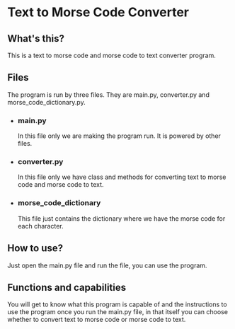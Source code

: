 # Text to Morse Code Converter

## What's this?
This is a text to morse code and morse code to text converter program.

## Files
The program is run by three files. They are main.py, converter.py and morse_code_dictionary.py.

 * ### main.py
   In this file only we are making the program run. It is powered by other files.
 * ### converter.py
   In this file only we have class and methods for converting text to morse code and morse code to text.
 * ### morse_code_dictionary
   This file just contains the dictionary where we have the morse code for each character.

## How to use?
Just open the main.py file and run the file, you can use the program.

## Functions and capabilities
You will get to know what this program is capable of and the instructions to use the program once you run the main.py file, in that itself you can choose whether to convert text to morse code or morse code to text.